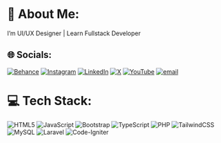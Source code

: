 # 💫 About Me:
I’m UI/UX Designer | Learn Fullstack Developer 


## 🌐 Socials:
[![Behance](https://img.shields.io/badge/Behance-1769ff?logo=behance&logoColor=white)](https://behance.net/dikaafifin) [![Instagram](https://img.shields.io/badge/Instagram-%23E4405F.svg?logo=Instagram&logoColor=white)](https://instagram.com/dikaiidrwnn_) [![LinkedIn](https://img.shields.io/badge/LinkedIn-%230077B5.svg?logo=linkedin&logoColor=white)](https://linkedin.com/in/dika-afif-indrawan-139938289) [![X](https://img.shields.io/badge/X-black.svg?logo=X&logoColor=white)](https://x.com/fylqtt) [![YouTube](https://img.shields.io/badge/YouTube-%23FF0000.svg?logo=YouTube&logoColor=white)](https://youtube.com/@dikzzy1) [![email](https://img.shields.io/badge/Email-D14836?logo=gmail&logoColor=white)](mailto:dikaindrawan35@gmail.com) 

# 💻 Tech Stack:
![HTML5](https://img.shields.io/badge/html5-%23E34F26.svg?style=for-the-badge&logo=html5&logoColor=white) ![JavaScript](https://img.shields.io/badge/javascript-%23323330.svg?style=for-the-badge&logo=javascript&logoColor=%23F7DF1E) ![Bootstrap](https://img.shields.io/badge/bootstrap-%238511FA.svg?style=for-the-badge&logo=bootstrap&logoColor=white) ![TypeScript](https://img.shields.io/badge/typescript-%23007ACC.svg?style=for-the-badge&logo=typescript&logoColor=white) ![PHP](https://img.shields.io/badge/php-%23777BB4.svg?style=for-the-badge&logo=php&logoColor=white) ![TailwindCSS](https://img.shields.io/badge/tailwindcss-%2338B2AC.svg?style=for-the-badge&logo=tailwind-css&logoColor=white) ![MySQL](https://img.shields.io/badge/mysql-4479A1.svg?style=for-the-badge&logo=mysql&logoColor=white) ![Laravel](https://img.shields.io/badge/laravel-%23FF2D20.svg?style=for-the-badge&logo=laravel&logoColor=white) ![Code-Igniter](https://img.shields.io/badge/CodeIgniter-%23EF4223.svg?style=for-the-badge&logo=codeIgniter&logoColor=white)


<!-- Proudly created with GPRM ( https://gprm.itsvg.in ) -->
